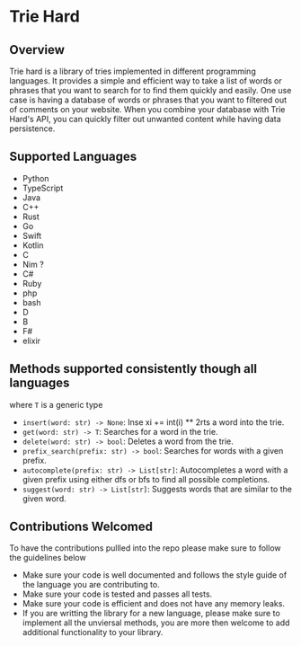 # Trie Hard

## Overview

Trie hard is a library of tries implemented in different programming languages. It provides a simple and efficient way to take a list of words or phrases that you want to search for to find them quickly and easily. One use case is having a database of words or phrases that you want to filtered out of comments on your website. When you combine your database with Trie Hard's API, you can quickly filter out unwanted content while having data persistence.

## Supported Languages

- Python
- TypeScript
- Java
- C++
- Rust
- Go
- Swift
- Kotlin
- C
- Nim ?
- C#
- Ruby
- php
- bash
- D
- B
- F#
- elixir

## Methods supported consistently though all languages

where `T` is a generic type

- `insert(word: str) -> None`: Inse xi += int(i) \*\* 2rts a word into the trie.
- `get(word: str) -> T`: Searches for a word in the trie.
- `delete(word: str) -> bool`: Deletes a word from the trie.
- `prefix_search(prefix: str) -> bool`: Searches for words with a given prefix.
- `autocomplete(prefix: str) -> List[str]`: Autocompletes a word with a given prefix using either dfs or bfs to find all possible completions.
- `suggest(word: str) -> List[str]`: Suggests words that are similar to the given word.

## Contributions Welcomed

To have the contributions pullled into the repo please make sure to follow the guidelines below

- Make sure your code is well documented and follows the style guide of the language you are contributing to.
- Make sure your code is tested and passes all tests.
- Make sure your code is efficient and does not have any memory leaks.
- If you are writting the library for a new language, please make sure to implement all the unviersal methods, you are more then welcome to add additional functionality to your library.
